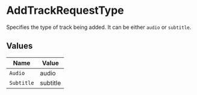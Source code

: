 # AddTrackRequestType

Specifies the type of track being added. It can be either `audio` or `subtitle`.


## Values

| Name       | Value      |
| ---------- | ---------- |
| `Audio`    | audio      |
| `Subtitle` | subtitle   |